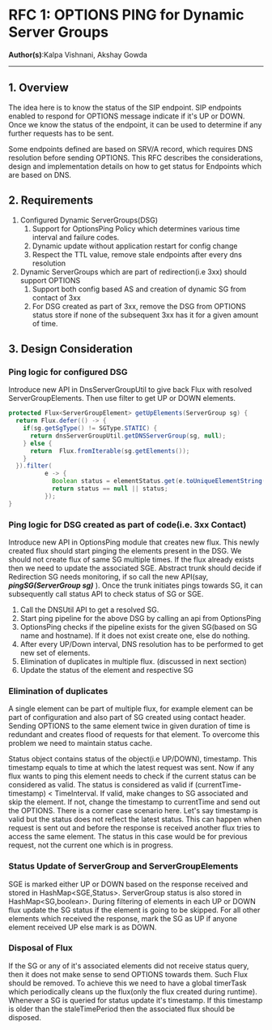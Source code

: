 # RFC 1: OPTIONS PING for Dynamic Server Groups
**Author(s)**:Kalpa Vishnani, Akshay Gowda

---

## 1. Overview
The idea here is to know the status of the SIP endpoint. SIP endpoints enabled to respond for OPTIONS message indicate if it's UP or DOWN. Once we know the status of the endpoint, it can be used to determine if any further requests has to be sent. 

Some endpoints defined are based on SRV/A record, which requires DNS resolution before sending OPTIONS. This RFC describes the considerations, design and implementation details on how to get status for Endpoints which are based on DNS.

## 2. Requirements
1. Configured Dynamic ServerGroups(DSG)
   1. Support for OptionsPing Policy which determines various time interval and failure codes.
   2. Dynamic update without application restart for config change
   3. Respect the TTL value, remove stale endpoints after every dns resolution
2. Dynamic ServerGroups which are part of redirection(i.e 3xx) should support OPTIONS
   1. Support both config based AS and creation of dynamic SG from contact of 3xx
   2. For DSG created as part of 3xx, remove the DSG from OPTIONS status store if none of the subsequent 3xx has it for a given amount of time.

## 3. Design Consideration

### Ping logic for configured DSG
Introduce new API in DnsServerGroupUtil to give back Flux<ServerGroupElements> with resolved ServerGroupElements.
Then use filter to get UP or DOWN elements.
```java
protected Flux<ServerGroupElement> getUpElements(ServerGroup sg) {
  return Flux.defer(() -> {
    if(sg.getSgType() != SGType.STATIC) {
      return dnsServerGroupUtil.getDNSServerGroup(sg, null);
    } else {
      return  Flux.fromIterable(sg.getElements());
    }
  }).filter(
          e -> {
            Boolean status = elementStatus.get(e.toUniqueElementString());
            return status == null || status;
          });
}
```

### Ping logic for DSG created as part of code(i.e. 3xx Contact)
Introduce new API in OptionsPing module that creates new flux. This newly created flux should start pinging the elements present in the DSG.
We should not create flux of same SG multiple times. If the flux already exists then we need to update the associated SGE.
Abstract trunk should decide if Redirection SG needs monitoring, if so call the new API(say, ***pingSG(ServerGroup sg)*** ).
Once the trunk initiates pings towards SG, it can subsequently call status API to check status of  SG or SGE.

1. Call the DNSUtil API to get a resolved SG.
2. Start ping pipeline for the above DSG by calling an api from OptionsPing
3. OptionsPing checks if the pipeline exists for the given SG(based on SG name and hostname). If it does not exist create one, else do nothing.
4. After every UP/Down interval, DNS resolution has to be performed to get new set of elements.
5. Elimination of duplicates in multiple flux. (discussed in next section)
6. Update the status of the element and respective SG

### Elimination of duplicates
A single element can be part of multiple flux, for example element can be part of configuration and also part of SG 
created using contact header. Sending OPTIONS to the same element twice in given duration of time is redundant and creates
flood of requests for that element. To overcome this problem we need to maintain status cache.

Status object contains status of the object(i.e UP/DOWN), timestamp. This timestamp equals to time at which the latest request was sent.
Now if any flux wants to ping this element needs to check if the current status can be considered as valid.
The status is considered as valid if (currentTime-timestamp) < TimeInterval. If valid, make changes to SG associated and skip the element.
If not, change the timestamp to currentTime and send out the OPTIONS. There is a corner case scenario here. Let's say timestamp
is valid but the status does not reflect the latest status. This can happen when request is sent out and before the response is received another
flux tries to access the same element. The status in this case would be for previous request, not the current one which is 
in progress.


### Status Update of ServerGroup and ServerGroupElements
SGE is marked either UP or DOWN based on the response received and stored in HashMap<SGE,Status>. ServerGroup status is 
also stored in HashMap<SG,boolean>. During filtering of elements in each UP or DOWN flux update the SG status if the element
is going to be skipped. For all other elements which received the response, mark the SG as UP if anyone element received UP else
mark is as DOWN.

### Disposal of Flux
If the SG or any of it's associated elements did not receive status query, then it does not make sense to send OPTIONS towards them.
Such Flux should be removed. To achieve this we need to have a global timerTask which periodically cleans up the flux(only the flux created
during runtime). Whenever a SG is queried for status update it's timestamp. If this timestamp is older than the staleTimePeriod
then the associated flux should be disposed.


